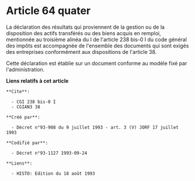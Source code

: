 # Article 64 quater

La déclaration des résultats qui proviennent de la gestion ou de la disposition des actifs transférés ou des biens acquis en
remploi, mentionnée au troisième alinéa du I de l'article 238 bis-0 I du code général des impôts est accompagnée de
l'ensemble des documents qui sont exigés des entreprises conformément aux dispositions de l'article 38.

Cette déclaration est établie sur un document conforme au modèle fixé par l'administration.

**Liens relatifs à cet article**

	**Cite**:

	  - CGI 238 bis-0 I
	  - CGIAN3 38

	**Créé par**:

	  - Décret n°93-908 du 9 juillet 1993 - art. 3 (V) JORF 17 juillet 1993

	**Codifié par**:

	  - Décret n°93-1127 1993-09-24

	**Liens**:

	  - HISTO: Edition du 18 août 1993
